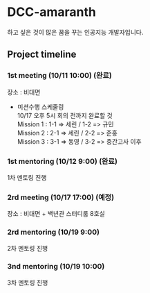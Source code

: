 # DCC-amaranth
하고 싶은 것이 많은 꿈을 꾸는 인공지능 개발자입니다.    
  
## Project timeline    
### 1st meeting (10/11 10:00) (완료)  
장소 : 비대면 

- 미션수행 스케줄링   
10/17 오후 5시 회의 전까지 완료할 것    
Mission 1 : 1-1 => 세린 / 1-2 => 규민    
Mission 2 : 2-1 => 세린 / 2-2 => 준홍      
Mission 3 : 3-1 => 동영 / 3-2 => 중간고사 이후           
  
### 1st mentoring (10/12 9:00) (완료)    
1차 멘토링 진행  

### 2rd meeting (10/17 17:00) (예정)
장소 : 비대면 + 백년관 스터디룸 8호실       

### 2rd mentoring (10/19 9:00)    
2차 멘토링 진행  

### 3nd mentoring (10/19 10:00)    
3차 멘토링 진행  